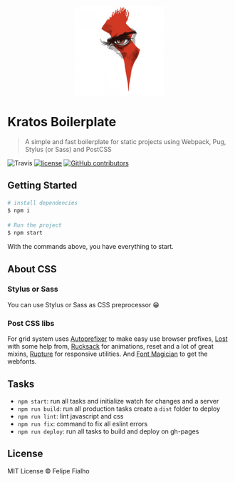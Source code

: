 <p align="center">
  <img src="src/images/logo.png" width="200">
</p>

# Kratos Boilerplate

> A simple and fast boilerplate for static projects using Webpack, Pug, Stylus (or Sass) and PostCSS

![Travis](https://img.shields.io/travis/LFeh/kratos.svg)
[![license](https://img.shields.io/github/license/LFeh/kratos.svg)](./license.md)
[![GitHub contributors](https://img.shields.io/github/contributors/LFeh/kratos.svg)](https://github.com/LFeh/piano/graphs/contributors)

## Getting Started

```sh
# install dependencies
$ npm i

# Run the project
$ npm start
```

With the commands above, you have everything to start.

## About CSS

### Stylus or Sass

You can use Stylus or Sass as CSS preprocessor 😁

### Post CSS libs

For grid system uses [Autoprefixer](https://github.com/postcss/autoprefixer) to make easy use browser prefixes, [Lost](https://github.com/peterramsing/lost) with some help from, [Rucksack](http://simplaio.github.io/rucksack/) for animations, reset and a lot of great mixins, [Rupture](https://github.com/jenius/rupture) for responsive utilities. And [Font Magician](https://github.com/jonathantneal/postcss-font-magician/) to get the webfonts.

## Tasks

- `npm start`: run all tasks and initialize watch for changes and a server
- `npm run build`: run all production tasks create a `dist` folder to deploy
- `npm run lint`: lint javascript and css
- `npm run fix`: command to fix all eslint errors
- `npm run deploy`: run all tasks to build and deploy on gh-pages

## License

MIT License © Felipe Fialho
